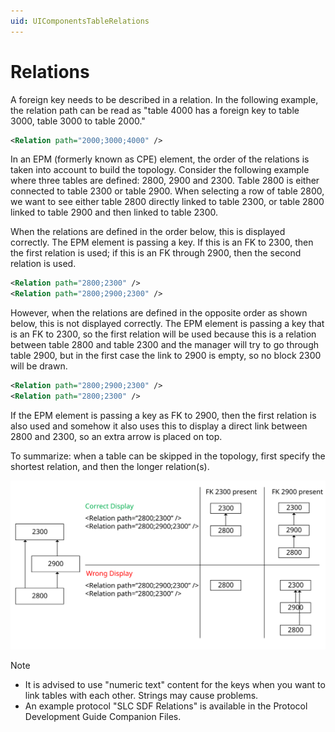 ```yaml
---
uid: UIComponentsTableRelations
---
```


# Relations

A foreign key needs to be described in a relation. In the following example, the relation path can be read as "table 4000 has a foreign key to table 3000, table 3000 to table 2000."

```xml
<Relation path="2000;3000;4000" />
```

In an EPM (formerly known as CPE) element, the order of the relations is taken into account to build the topology. Consider the following example where three tables are defined: 2800, 2900 and 2300. Table 2800 is either connected to table 2300 or table 2900. When selecting a row of table 2800, we want to see either table 2800 directly linked to table 2300, or table 2800 linked to table 2900 and then linked to table 2300.

When the relations are defined in the order below, this is displayed correctly. The EPM element is passing a key. If this is an FK to 2300, then the first relation is used; if this is an FK through 2900, then the second relation is used.

```xml
<Relation path="2800;2300" />
<Relation path="2800;2900;2300" />
```

However, when the relations are defined in the opposite order as shown below, this is not displayed correctly. The EPM element is passing a key that is an FK to 2300, so the first relation will be used because this is a relation between table 2800 and table 2300 and the manager will try to go through table 2900, but in the first case the link to 2900 is empty, so no block 2300 will be drawn.

```xml
<Relation path="2800;2900;2300" />
<Relation path="2800;2300" />
```
If the EPM element is passing a key as FK to 2900, then the first relation is also used and somehow it also uses this to display a direct link between 2800 and 2300, so an extra arrow is placed on top.

To summarize: when a table can be skipped in the topology, first specify the shortest relation, and then the longer relation(s).

![alt text](../../images/Table_relations_ordering.svg "Defining relations")

> [!NOTE]
>
> - It is advised to use "numeric text" content for the keys when you want to link tables with each other. Strings may cause problems.
> - An example protocol "SLC SDF Relations" is available in the Protocol Development Guide Companion Files.
